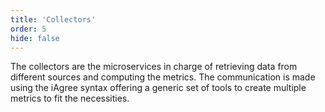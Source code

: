 ```yaml
---
title: 'Collectors'
order: 5
hide: false
---
```


The collectors are the microservices in charge of retrieving data from different sources and computing the metrics. The communication is made using the iAgree syntax offering a generic set of tools to create multiple metrics to fit the necessities.